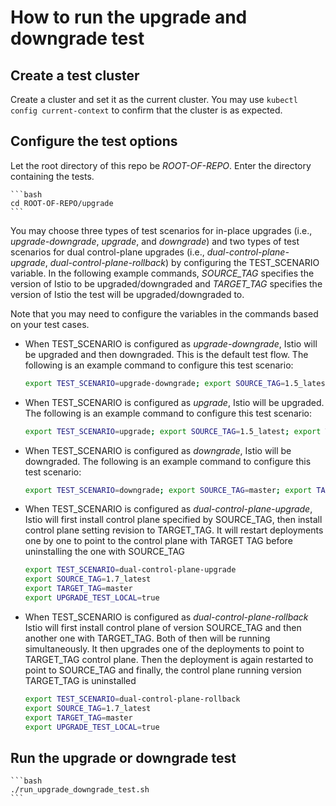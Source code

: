 # How to run the upgrade and downgrade test

## Create a test cluster

Create a cluster and set it as the current cluster.
You may use `kubectl config current-context` to confirm that the cluster
is as expected.

## Configure the test options

Let the root directory of this repo be *ROOT-OF-REPO*.
Enter the directory containing the tests.

    ```bash
    cd ROOT-OF-REPO/upgrade
    ```

You may choose three types of test scenarios for in-place upgrades (i.e., *upgrade-downgrade*, *upgrade*, and *downgrade*)
and two types of test scenarios for dual control-plane upgrades (i.e., *dual-control-plane-upgrade*, *dual-control-plane-rollback*)
by configuring the TEST_SCENARIO variable. In the following example commands,
*SOURCE_TAG* specifies the
version of Istio to be upgraded/downgraded and *TARGET_TAG* specifies the
version of Istio the test will be upgraded/downgraded to.

Note that you may need to configure the variables in the commands based
on your test cases.

* When TEST_SCENARIO is configured as *upgrade-downgrade*,
Istio will be upgraded and then downgraded.
This is the default test flow. The following is an example command
to configure this test scenario:

    ```bash
    export TEST_SCENARIO=upgrade-downgrade; export SOURCE_TAG=1.5_latest; export TARGET_TAG=master; export INSTALL_OPTIONS=istioctl; export UPGRADE_TEST_LOCAL=true;
    ```

* When TEST_SCENARIO is configured as *upgrade*,
Istio will be upgraded. The following is an example command
to configure this test scenario:

    ```bash
    export TEST_SCENARIO=upgrade; export SOURCE_TAG=1.5_latest; export TARGET_TAG=master; export INSTALL_OPTIONS=istioctl; export UPGRADE_TEST_LOCAL=true;
    ```

* When TEST_SCENARIO is configured as *downgrade*,
Istio will be downgraded. The following is an example command
to configure this test scenario:

    ```bash
    export TEST_SCENARIO=downgrade; export SOURCE_TAG=master; export TARGET_TAG=1.5_latest; export INSTALL_OPTIONS=istioctl; export UPGRADE_TEST_LOCAL=true;
    ```

* When TEST_SCENARIO is configured as *dual-control-plane-upgrade*,
Istio will first install control plane specified by SOURCE_TAG, then
install control plane setting revision to TARGET_TAG. It will restart
deployments one by one to point to the control plane with TARGET TAG
before uninstalling the one with SOURCE_TAG

    ```bash
    export TEST_SCENARIO=dual-control-plane-upgrade
    export SOURCE_TAG=1.7_latest
    export TARGET_TAG=master
    export UPGRADE_TEST_LOCAL=true
    ```

* When TEST_SCENARIO is configured as *dual-control-plane-rollback*
Istio will first install control plane of version SOURCE_TAG and then
another one with TARGET_TAG. Both of then will be running simultaneously.
It then upgrades one of the deployments to point to TARGET_TAG control plane.
Then the deployment is again restarted to point to SOURCE_TAG and finally,
the control plane running version TARGET_TAG is uninstalled

    ```bash
    export TEST_SCENARIO=dual-control-plane-rollback
    export SOURCE_TAG=1.7_latest
    export TARGET_TAG=master
    export UPGRADE_TEST_LOCAL=true
    ```

## Run the upgrade or downgrade test

    ```bash
    ./run_upgrade_downgrade_test.sh
    ```
